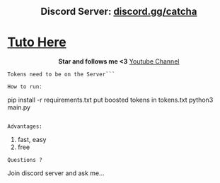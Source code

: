 <h2 align="center">Discord Server: <a href="https://discord.gg/catcha">discord.gg/catcha</a></h2>

<h1><a href="https://www.tiktok.com/@nsl.dev/video/7141125149654256923?is_from_webapp=1&sender_device=pc&web_id=7117334792081442309">Tuto Here</a></h1>

<p align="center">
<strong>Star and follows me <3</strong>
<a href="https://www.youtube.com/channel/UCoNVWCMYp8Fs50wPeefw_7A">Youtube Channel</a></h2>
</p

```Tokens need to have nitro
Tokens need to be on the Server```

How to run:
```
pip install -r requirements.txt
put boosted tokens in tokens.txt
python3 main.py
```

Advantages:
```
  1.  fast, easy
  2.  free
```
Questions ?
```
Join discord server and ask me...
```
